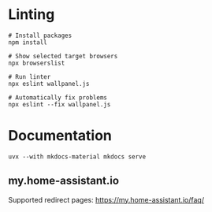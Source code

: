 # Linting

```shell
# Install packages
npm install

# Show selected target browsers
npx browserslist

# Run linter
npx eslint wallpanel.js

# Automatically fix problems
npx eslint --fix wallpanel.js
```

# Documentation
```shell
uvx --with mkdocs-material mkdocs serve
```

## my.home-assistant.io
Supported redirect pages: https://my.home-assistant.io/faq/
